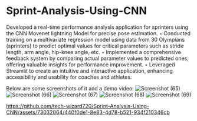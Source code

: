 # Sprint-Analysis-Using-CNN
Developed a real-time performance analysis application for sprinters using the CNN Movenet lightning Model for precise pose estimation. ◦ Conducted training on a multivariate regression model using data from 30 Olympians (sprinters) to predict optimal values for critical parameters such as stride length, arm angle, hip-knee angle, etc. ◦ Implemented a comprehensive feedback system by comparing actual parameter values to predicted ones, offering valuable insights for performance improvement. ◦ Leveraged Streamlit to create an intuitive and interactive application, enhancing accessibility and usability for coaches and athletes.

Below are some screenshots of it and a demo video:
![Screenshot (65)](https://github.com/tech-wizard720/Sprint-Analysis-Using-CNN/assets/73032064/7ebe307f-c2bc-4591-81bc-2e123d5c4fd5)
![Screenshot (66)](https://github.com/tech-wizard720/Sprint-Analysis-Using-CNN/assets/73032064/a9b6e0f6-4a33-465f-b20c-6e5af9724087)
![Screenshot (67)](https://github.com/tech-wizard720/Sprint-Analysis-Using-CNN/assets/73032064/8eacd2b2-ac83-4807-9b56-8cd42f374907)
![Screenshot (68)](https://github.com/tech-wizard720/Sprint-Analysis-Using-CNN/assets/73032064/0d39b171-4088-409c-9b9d-2f41c39602fb)
![Screenshot (69)](https://github.com/tech-wizard720/Sprint-Analysis-Using-CNN/assets/73032064/80f7965f-b9c6-4b8c-9663-41ed14ccff69)


https://github.com/tech-wizard720/Sprint-Analysis-Using-CNN/assets/73032064/440f0de1-8e83-4d78-b521-934f210346cb

